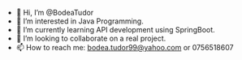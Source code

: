 - 👋 Hi, I’m @BodeaTudor
- 👀 I’m interested in Java Programming.
- 🌱 I’m currently learning API development using SpringBoot.
- 💞️ I’m looking to collaborate on a real project.
- 📫 How to reach me: bodea.tudor99@yahoo.com or 0756518607

<!---
BodeaTudor/BodeaTudor is a ✨ special ✨ repository because its `README.md` (this file) appears on your GitHub profile.
You can click the Preview link to take a look at your changes.
--->
